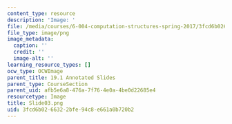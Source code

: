 ```yaml
---
content_type: resource
description: 'Image: '
file: /media/courses/6-004-computation-structures-spring-2017/3fcd6b0266322bfe94c8e661a0b720b2_Slide03.png
file_type: image/png
image_metadata:
  caption: ''
  credit: ''
  image-alt: ''
learning_resource_types: []
ocw_type: OCWImage
parent_title: 19.1 Annotated Slides
parent_type: CourseSection
parent_uid: afb5e6a8-476a-7f76-4e0a-4be0d22685e4
resourcetype: Image
title: Slide03.png
uid: 3fcd6b02-6632-2bfe-94c8-e661a0b720b2
---
```

